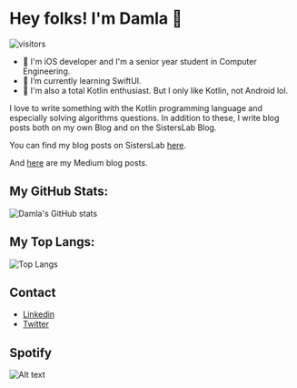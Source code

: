 # Hey folks! I'm Damla 👋

 ![visitors](https://visitor-badge.glitch.me/badge?page_id=damlacim.visitor-badge)
 
 
- 🔭 I'm iOS developer and I'm a senior year student in Computer Engineering. 
- 🌱 I’m currently learning SwiftUI.
- 🔮 I'm also a total Kotlin enthusiast. But I only like Kotlin, not Android lol.  

I love to write something with the Kotlin programming language and especially solving algorithms questions.
In addition to these, I write blog posts both on my own Blog and on the SistersLab Blog. 

You can find my blog posts on SistersLab [here](https://sisterslab.co/yazar/damla-cim/).

And [here](https://damlacim.medium.com) are my Medium blog posts. 

## My GitHub Stats:

![Damla's GitHub stats](https://github-readme-stats.vercel.app/api?username=damlacim&show_icons=true&theme=tokyonight)

## My Top Langs:


![Top Langs](https://github-readme-stats.vercel.app/api/top-langs/?username=damlacim&layout=compact&theme=tokyonight)




## Contact

- [Linkedin](https://www.linkedin.com/in/damla-çim-39b6a2178/)
- [Twitter](https://twitter.com/elowendark)

## Spotify

![Alt text](https://spotify-recently-played-readme.vercel.app/api?user=damlacim&count=1)





